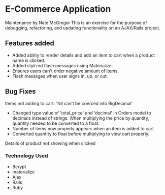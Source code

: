 # E-Commerce Application

Maintenance by Nate McGregor
This is an exercise for the purpose of debugging, refactoring, and updating functionality on an AJAX/Rails project.

## Features added

* Added ability to render details and add an item to cart when a product name is clicked.
* Added stylized flash messages using Materialize.
* Ensures users can't order negative amount of items.
* Flash messages when user signs in, up, or out.

## Bug Fixes

Items not adding to cart: 'Nil can't be coerced into BigDecimal'
  * Changed type value of 'total_price' and 'decimal' in Orders model to decimals instead of strings. When multiplying the price by quantity, quantity needed to be converted to a float.
  * Number of items now properly appears when an item is added to cart
  * Converted quantity to float before multiplying to view cart properly.

Details of product not showing when clicked


### Technology Used

* Bcrypt
* materialize
* Ajax
* Rails
* Ruby
